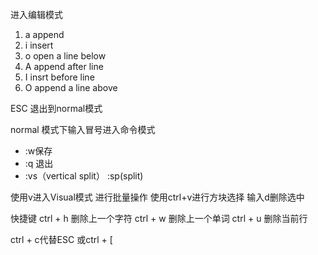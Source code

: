 
进入编辑模式
1. a append
2. i insert
3. o open a line below
4. A append after line
5. I insrt before line
6. O append a line above

ESC 退出到normal模式

normal 模式下输入冒号进入命令模式 
+ :w保存
+ :q 退出
+ :vs（vertical split） :sp(split)

使用v进入Visual模式 进行批量操作
使用ctrl+v进行方块选择 输入d删除选中

快捷键
ctrl + h 删除上一个字符
ctrl + w 删除上一个单词
ctrl + u 删除当前行

ctrl + c代替ESC 或ctrl + [
 


